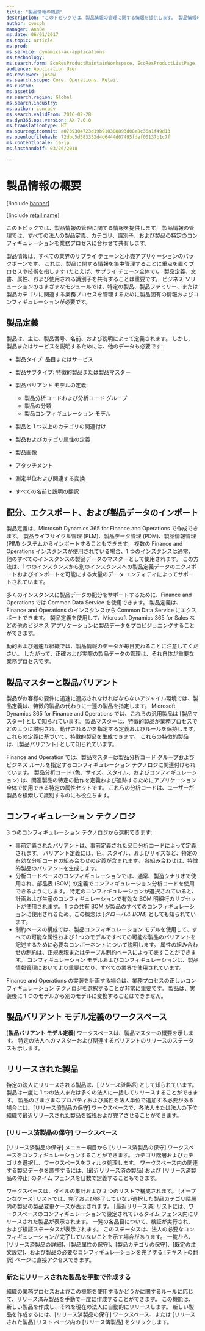 ```yaml
---
title: "製品情報の概要"
description: "このトピックでは、製品情報の管理に関する情報を提供します。 製品情報の管理では、すべての法人の製品定義、カテゴリ、識別子、および製品の特定のコンフィギュレーションを業務プロセスに合わせて共有します。"
author: cvocph
manager: AnnBe
ms.date: 06/01/2017
ms.topic: article
ms.prod: 
ms.service: dynamics-ax-applications
ms.technology: 
ms.search.form: EcoResProductMaintainWorkspace, EcoResProductListPage, EcoResProductVariantMaintainWorkspace
audience: Application User
ms.reviewer: josaw
ms.search.scope: Core, Operations, Retail
ms.custom: 
ms.assetid: 
ms.search.region: Global
ms.search.industry: 
ms.author: conradv
ms.search.validFrom: 2016-02-28
ms.dyn365.ops.version: AX 7.0.0
ms.translationtype: HT
ms.sourcegitcommit: a0739304723d19b910388893d08e8c36a1f49d13
ms.openlocfilehash: 72dbc5d383352d4d6444d07495fdef00137b1c7f
ms.contentlocale: ja-jp
ms.lasthandoff: 03/26/2018

---
```


# <a name="product-information-overview"></a>製品情報の概要

[!include [banner](../includes/banner.md)]

[!include [retail name](../includes/retail-name.md)]

このトピックでは、製品情報の管理に関する情報を提供します。 製品情報の管理では、すべての法人の製品定義、カテゴリ、識別子、および製品の特定のコンフィギュレーションを業務プロセスに合わせて共有します。 

製品情報は、すべての業界のサプライ チェーンと小売アプリケーションのバックボーンです。 これは、製品に関する情報を集中管理することに重点を置くプロセスや技術を指します (たとえば、サプライ チェーン全体で)。 製品定義、文書、属性、および使用される識別子を共有することは重要です。 ビジネス ソリューションのさまざまなモジュールでは、特定の製品、製品ファミリー、または製品カテゴリに関連する業務プロセスを管理するために製品固有の情報およびコンフィギュレーションが必要です。

## <a name="product-definition"></a>製品定義

製品は、主に、製品番号、名前、および説明によって定義されます。 しかし、製品またはサービスを説明するためには、他のデータも必要です:

- 製品タイプ: 品目またはサービス
- 製品サブタイプ: 特徴的製品または製品マスター
- 製品バリアント モデルの定義:

     - 製品分析コードおよび分析コード グループ
     - 製品の分類
     - 製品コンフィギュレーション モデル

- 製品と 1 つ以上のカテゴリの関連付け
- 製品およびカテゴリ属性の定義
- 製品画像
- アタッチメント
- 測定単位および関連する変換
- すべての名前と説明の翻訳

## <a name="distribution-export-and-import-of-product-data"></a>配分、エクスポート、および製品データのインポート

製品定義は、Microsoft Dynamics 365 for Finance and Operations で作成できます。 製品ライフサイクル管理 (PLM)、製品データ管理 (PDM)、製品情報管理 (PIM) システムからインポートすることもできます。 複数の Finance and Operations インスタンスが使用されている場合、1 つのインスタンスは通常、他のすべてのインスタンスの製品データのマスターとして使用されます。 この方法は、1 つのインスタンスから別のインスタンスへの製品定義データのエクスポートおよびインポートを可能にする大量のデータ エンティティによってサポートされています。

多くのインスタンスに製品データの配分をサポートするために、Finance and Operations では Common Data Service を使用できます。 製品定義は、Finance and Operations のインスタンスから Common Data Service にエクスポートできます。 製品定義を使用して、Microsoft Dynamics 365 for Sales などの他のビジネス アプリケーションに製品データをプロビジョニングすることができます。

動的および迅速な組織では、製品情報のデータが毎日変わることに注意してください。 したがって、正確および実際の製品データの管理は、それ自体が重要な業務プロセスです。

## <a name="product-masters-and-product-variants"></a>製品マスターと製品バリアント

製品がお客様の要件に迅速に適応されなければならないアジャイル環境では、製品定義は、特徴的製品の代わりに一連の製品を指定します。 Microsoft Dynamics 365 for Finance and Operations では、これらの汎用製品は [製品マスター] として知られています。 製品マスターは、特徴的製品が業務プロセスでどのように説明され、動作されるかを指定する定義およびルールを保持します。 これらの定義に基づいて、特徴的製品を生成できます。 これらの特徴的製品は、[製品バリアント] として知られています。

Finance and Operation では、製品マスターは製品分析コード グループおよびビジネス ルールを指定するコンフィギュレーション テクノロジに関連付けられています。 製品分析コード (色、サイズ、スタイル、およびコンフィギュレーション) は、関連製品の特定の動作を定義および追跡するためにアプリケーション全体で使用できる特定の属性セットです。 これらの分析コードは、ユーザーが製品を検索して識別するのにも役立ちます。

## <a name="configuration-technologies"></a>コンフィギュレーション テクノロジ

3 つのコンフィギュレーション テクノロジから選択できます:

- 事前定義されたバリアントは、事前定義された品目分析コードによって定義されます。 バリアント定義には、色、スタイル、およびサイズなど、特定の有効な分析コードの組み合わせの定義が含まれます。 各組み合わせは、特徴的製品のバリアントを生成します。
- 分析コードベースのコンフィギュレーションでは、通常、製造シナリオで使用され、部品表 (BOM) の定義でコンフィギュレーション分析コードを使用できるようにします。 特定のコンフィギュレーションが選択されていると、計画および生産のコンフィギュレーションで有効な BOM 明細行のサブセットが使用されます。 1 つの共有 BOM が製品のすべてのコンフィギュレーションに使用されるため、この概念は [*グローバル BOM*] としても知られています。
- 制約ベースの構成では、製品コンフィギュレーション モデルを使用して、すべての可能な属性および 1 つのモデルですべての可能な製品のバリアントを記述するために必要なコンポーネントについて説明します。 属性の組み合わせの制約は、正規表現またはテーブル制約ベースによって表すことができます。 コンフィギュレーション モデルおよびコンフィギュレーションは、製品情報管理においてより重要になり、すべての業界で使用されています。

Finance and Operations の実装を計画する場合は、業務プロセスの正しいコンフィギュレーション テクノロジを選択することが非常に重要です。 製品は、実装後に 1 つのモデルから別のモデルに変換することはできません。

## <a name="product-variant-model-definition-workspace"></a>製品バリアント モデル定義のワークスペース

[**製品バリアント モデル定義**] ワークスペースは、製品マスターの概要を示します。 特定の法人へのマスターおよび関連するバリアントのリリースのステータスも示します。

## <a name="released-products"></a>リリースされた製品

特定の法人にリリースされる製品は、[*リリース済製品*] として知られています。 製品は一度に 1 つの法人または多くの法人に一括してリリースすることができます。 製品のさまざまなプロパティおよび属性を法人単位で追加する必要がある場合には、[リリース済製品の保守] ワークスペースで、各法人または法人の下位組織で最近リリースされた製品を監視および完了させることができます。

### <a name="released-product-maintenance-workspace"></a>[リリース済製品の保守] ワークスペース

[リリース済製品の保守] メニュー項目から [リリース済製品の保守] ワークスペースをコンフィギュレーションすることができます。 カテゴリ階層およびカテゴリを選択し、ワークスペースをフィルタ処理します。 ワークスペース内の関連する製品データを調整するには、[最近リリース済の製品] および [リリース済製品の停止] のタイム フェンスを日数で定義することもできます。

ワークスペースは、タイルの集計および 2 つのリストで構成されます。 [オープンなケース] リストでは、完了および終了していない選択した製品カテゴリ階層内の製品の製品変更ケースが表示されます。 [最近リリース済] リストには、ワークスペースのコンフィギュレーションで設定されているタイム フェンス内にリリースされた製品が表示されます。 一覧の各品目について、検証が実行され、および検証ステータスが表示されます。 このステータスは、法人の必要なコンフィギュレーションが完了していないことを示す場合があります。 一覧から、[リリース済製品の詳細]、[製品属性の保守]、[製品カテゴリの保守]、[既定の注文設定]、および製品の必要なコンフィギュレーションを完了する [テキストの翻訳] ページに直接アクセスできます。

### <a name="manually-creating-a-new-released-product"></a>新たにリリースされた製品を手動で作成する

組織の業務プロセスおよびこの機能を使用するかどうかに関するルールに応じて、リリース済み製品を手動で一度に作成することができます。 この機能は、新しい製品を作成し、それを現在の法人に自動的にリリースします。 新しい製品を作成するには、[リリース済製品の保守] ワークスペース、または [リリースされた製品] リスト ページ内の [リリース済製品] をクリックします。

